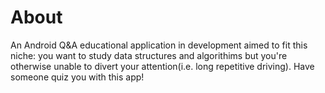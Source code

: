 # About
An Android Q&amp;A educational application in development aimed to fit this niche: you want to study data structures and algorithims but you're otherwise unable to divert your attention(i.e. long repetitive driving). Have someone quiz you with this app!
